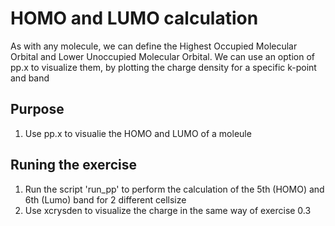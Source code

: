 # HOMO and LUMO calculation
As with any molecule, we can define the Highest Occupied Molecular Orbital and Lower Unoccupied Molecular Orbital.
We can use an option of pp.x to visualize them, by plotting the charge density for a specific k-point and band

## Purpose
  1. Use pp.x to visualie the HOMO and LUMO of a moleule

## Runing the exercise
  1. Run the script 'run_pp' to perform the calculation of the 5th (HOMO) and 6th (Lumo) band for 2 different cellsize
  2. Use xcrysden to visualize the charge in the same way of exercise 0.3

